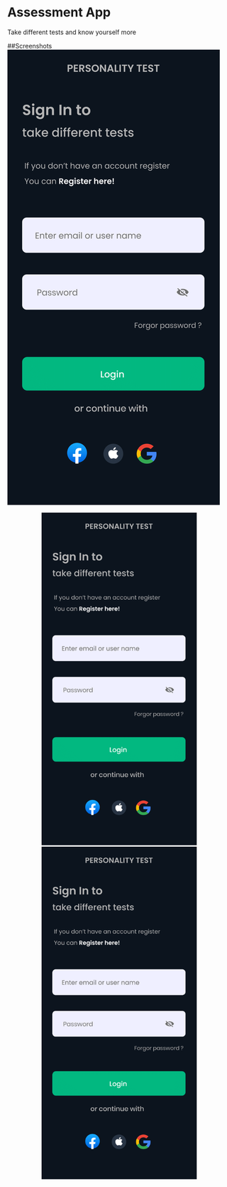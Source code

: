 # Assessment App

Take different tests and know yourself more

##Screenshots
![Alt text](https://github.com/faseehhyder/personality_tester/blob/master/AppUI/Login.png?raw=true "Title")

<p align="center">
  <img src="https://github.com/faseehhyder/personality_tester/blob/master/AppUI/Login.png" width="350" title="hover text">
  <img src="https://github.com/faseehhyder/personality_tester/blob/master/AppUI/Login.png" width="350" alt="accessibility text">
</p>
